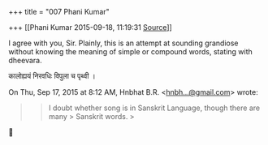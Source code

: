+++
title = "007 Phani Kumar"

+++
[[Phani Kumar	2015-09-18, 11:19:31 [Source](https://groups.google.com/g/samskrita/c/CCr5QUbT6GQ)]]



I agree with you, Sir. Plainly, this is an attempt at sounding grandiose without knowing the meaning of simple or compound words, stating with dheevara.

  

  

  

कालोह्ययं निरवधिः विपुला च पृथ्वी ।  

  

On Thu, Sep 17, 2015 at 8:12 AM, Hnbhat B.R. \<[hnbh...@gmail.com]()\> wrote:  

> 
> > 
> > I doubt whether song is in Sanskrit Language, though there are many > Sanskrit words. >
> 
> > 
> >   
> > 
> > 
> >   
> > 
> > 



